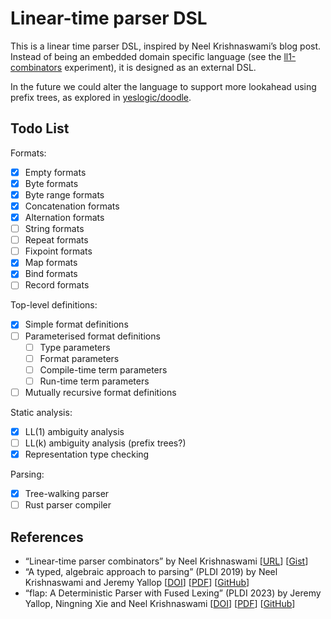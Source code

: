 # Linear-time parser DSL

This is a linear time parser DSL, inspired by Neel Krishnaswami’s blog post.
Instead of being an embedded domain specific language (see the
[ll1-combinators](../lang-ll1-combinators) experiment), it is designed as an
external DSL.

In the future we could alter the language to support more lookahead using prefix
trees, as explored in [yeslogic/doodle](https://github.com/yeslogic/doodle).

## Todo List

Formats:

- [x] Empty formats
- [x] Byte formats
- [x] Byte range formats
- [x] Concatenation formats
- [x] Alternation formats
- [ ] String formats
- [ ] Repeat formats
- [ ] Fixpoint formats
- [x] Map formats
- [x] Bind formats
- [ ] Record formats

Top-level definitions:

- [x] Simple format definitions
- [ ] Parameterised format definitions
  - [ ] Type parameters
  - [ ] Format parameters
  - [ ] Compile-time term parameters
  - [ ] Run-time term parameters
- [ ] Mutually recursive format definitions

Static analysis:

- [x] LL(1) ambiguity analysis
- [ ] LL(k) ambiguity analysis (prefix trees?)
- [x] Representation type checking

Parsing:

- [x] Tree-walking parser
- [ ] Rust parser compiler

## References

- “Linear-time parser combinators”
  by Neel Krishnaswami
  [[URL](https://semantic-domain.blogspot.com/2023/07/linear-time-parser-combinators.html)]
  [[Gist](https://gist.github.com/neel-krishnaswami/b1594c57433b7df2a143634a2fff3544)]
- “A typed, algebraic approach to parsing” (PLDI 2019)
  by Neel Krishnaswami and Jeremy Yallop
  [[DOI](https://doi.org/10.1145/3314221.3314625)]
  [[PDF](https://www.cl.cam.ac.uk/~nk480/parsing.pdf)]
  [[GitHub](https://github.com/yallop/ocaml-asp)]
- “flap: A Deterministic Parser with Fused Lexing” (PLDI 2023)
  by Jeremy Yallop, Ningning Xie and Neel Krishnaswami
  [[DOI](https://doi.org/10.1145/3591269)]
  [[PDF](https://dl.acm.org/doi/pdf/10.1145/3591269)]
  [[GitHub](https://github.com/yallop/ocaml-flap)]
